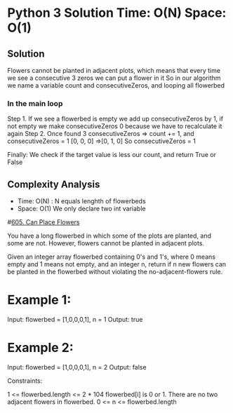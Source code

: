 

# Python 3 Solution Time: O(N) Space: O(1) 
## Solution 
Flowers cannot be planted in adjacent plots, which means that every time we see a consecutive 3 zeros we can put a flower in it
So in our algorithm we name a variable count and consecutiveZeros, and looping all flowerbed
### In the main loop
Step 1. If we see a flowerbed is empty we add up consecutiveZeros by 1, if not empty we make consecutiveZeros 0 because we have to recalculate it again
Step 2. Once found 3 consecutiveZeros => count += 1, and consecutiveZeros = 1 [0, 0, 0] =>[0, 1, 0] So consecutiveZeros = 1

Finally: We check if the target value is less our count, and return True or False
## Complexity Analysis
* Time: O(N) : N equals lenghth of flowerbeds
* Space: O(1) We only declare two int variable

#[605. Can Place Flowers](https://leetcode.com/problems/can-place-flowers/)

You have a long flowerbed in which some of the plots are planted, and some are not. However, flowers cannot be planted in adjacent plots.

Given an integer array flowerbed containing 0's and 1's, where 0 means empty and 1 means not empty, and an integer n, return if n new flowers can be planted in the flowerbed without violating the no-adjacent-flowers rule.

 

# Example 1:

Input: flowerbed = [1,0,0,0,1], n = 1
Output: true
# Example 2:

Input: flowerbed = [1,0,0,0,1], n = 2
Output: false
 

Constraints:

1 <= flowerbed.length <= 2 * 104
flowerbed[i] is 0 or 1.
There are no two adjacent flowers in flowerbed.
0 <= n <= flowerbed.length
